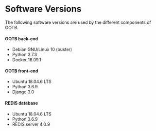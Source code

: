 # Software Versions

The following software versions are used by the different components of OOTB.

#### OOTB back-end
- Debian GNU/Linux 10 (buster)
- Python 3.7.3
- Docker 18.09.1

#### OOTB front-end
- Ubuntu 18.04.6 LTS
- Python 3.6.9
- Django 3.0

#### REDIS database
- Ubuntu 18.04.6 LTS
- Python 3.6.9
- REDIS server 4.0.9 

